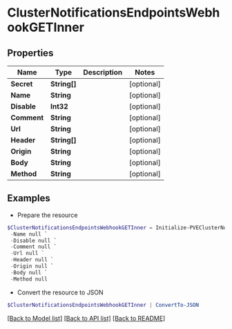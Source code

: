 # ClusterNotificationsEndpointsWebhookGETInner
## Properties

Name | Type | Description | Notes
------------ | ------------- | ------------- | -------------
**Secret** | **String[]** |  | [optional] 
**Name** | **String** |  | [optional] 
**Disable** | **Int32** |  | [optional] 
**Comment** | **String** |  | [optional] 
**Url** | **String** |  | [optional] 
**Header** | **String[]** |  | [optional] 
**Origin** | **String** |  | [optional] 
**Body** | **String** |  | [optional] 
**Method** | **String** |  | [optional] 

## Examples

- Prepare the resource
```powershell
$ClusterNotificationsEndpointsWebhookGETInner = Initialize-PVEClusterNotificationsEndpointsWebhookGETInner  -Secret null `
 -Name null `
 -Disable null `
 -Comment null `
 -Url null `
 -Header null `
 -Origin null `
 -Body null `
 -Method null
```

- Convert the resource to JSON
```powershell
$ClusterNotificationsEndpointsWebhookGETInner | ConvertTo-JSON
```

[[Back to Model list]](../README.md#documentation-for-models) [[Back to API list]](../README.md#documentation-for-api-endpoints) [[Back to README]](../README.md)

